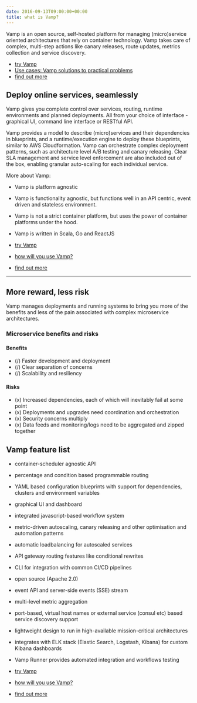 ```yaml
---
date: 2016-09-13T09:00:00+00:00
title: what is Vamp?
---
```


Vamp is an open source, self-hosted platform for managing (micro)service oriented architectures that rely on container technology. Vamp takes care of complex, multi-step actions like canary releases, route updates, metrics collection and service discovery. 

* [try Vamp](/try-vamp/)
* [Use cases: Vamp solutions to practical problems](use-cases/)
* [find out more](/resources/how-vamp-works/)

## Deploy online services, seamlessly

Vamp gives you complete control over services, routing, runtime environments and planned deployments. All from your choice of interface - graphical UI, command line interface or RESTful API.

Vamp provides a model to describe (micro)services and their dependencies in blueprints, and a runtime/execution engine to deploy these blueprints, similar to AWS Cloudformation.
Vamp can orchestrate complex deployment patterns, such as architecture level A/B testing and canary releasing. Clear SLA management and service level enforcement are also included out of the box, enabling granular auto-scaling for each individual service.  

More about Vamp:

* Vamp is platform agnostic
* Vamp is functionality agnostic, but functions well in an API centric, event driven and stateless environment. 
* Vamp is not a strict container platform, but uses the power of container platforms under the hood.
* Vamp is written in Scala, Go and ReactJS 

* [try Vamp](/try-vamp/)
* [how will you use Vamp?](use-cases/)
* [find out more](/resources/how-vamp-works/)

--------

## More reward, less risk

Vamp manages deployments and running systems to bring you more of the benefits and less of the pain associated with complex microservice architectures.

### Microservice benefits and risks

#### Benefits

* (/) Faster development and deployment
* (/) Clear separation of concerns
* (/) Scalability and resiliency

#### Risks

* (x) Increased dependencies, each of which will inevitably fail at some point
* (x) Deployments and upgrades need coordination and orchestration
* (x) Security concerns multiply
* (x) Data feeds and monitoring/logs need to be aggregated and zipped together

## Vamp feature list

* container-scheduler agnostic API
* percentage and condition based programmable routing
* YAML based configuration blueprints with support for dependencies, clusters and environment variables
* graphical UI and dashboard
* integrated javascript-based workflow system 
* metric-driven autoscaling, canary releasing and other optimisation and automation patterns
* automatic loadbalancing for autoscaled services
* API gateway routing features like conditional rewrites
* CLI for integration with common CI/CD pipelines
* open source (Apache 2.0)
* event API and server-side events (SSE) stream
* multi-level metric aggregation
* port-based, virtual host names or external service (consul etc) based service discovery support
* lightweight design to run in high-available mission-critical architectures
* integrates with ELK stack (Elastic Search, Logstash, Kibana) for custom Kibana dashboards
* Vamp Runner provides automated integration and workflows testing 

* [try Vamp](/try-vamp/)
* [how will you use Vamp?](use-cases/)
* [find out more](/resources/how-vamp-works/)